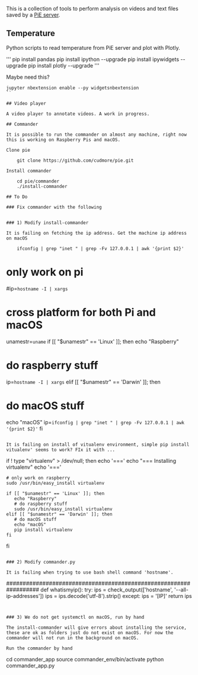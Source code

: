 This is a collection of tools to perform analysis on videos and text files saved by a [PiE server](https://github.com/cudmore/pie).

## Temperature

Python scripts to read temperature from PiE server and plot with Plotly.

'''
pip install pandas
pip install ipython --upgrade
pip install ipywidgets --upgrade
pip install plotly --upgrade
'''

Maybe need this?

```
jupyter nbextension enable --py widgetsnbextension
``

## Video player

A video player to annotate videos. A work in progress.

## Commander

It is possible to run the commander on almost any machine, right now this is working on Raspberry Pis and macOS.

Clone pie

	git clone https://github.com/cudmore/pie.git

Install commander

	cd pie/commander
	./install-commander

## To Do

### Fix commander with the following

	
### 1) Modify install-commander

It is failing on fetching the ip address. Get the machine ip address on macOS

	ifconfig | grep "inet " | grep -Fv 127.0.0.1 | awk '{print $2}'

```
# only work on pi
#ip=`hostname -I | xargs`

# cross platform for both Pi and macOS
unamestr=`uname`
if [[ "$unamestr" == 'Linux' ]]; then
   echo "Raspberry"
   # do raspberry stuff
   ip=`hostname -I | xargs`
elif [[ "$unamestr" == 'Darwin' ]]; then
   # do macOS stuff
   echo "macOS"
   ip=`ifconfig | grep "inet " | grep -Fv 127.0.0.1 | awk '{print $2}'`
fi
```

It is failing on install of vitualenv environment, simple pip install vitualenv' seems to work? FIx it with ...

```
if ! type "virtualenv" > /dev/null; then
	echo '==='
	echo "=== Installing virtualenv"
	echo '==='
	
	# only work on raspberry
	sudo /usr/bin/easy_install virtualenv

	if [[ "$unamestr" == 'Linux' ]]; then
	   echo "Raspberry"
	   # do raspberry stuff
	   sudo /usr/bin/easy_install virtualenv
	elif [[ "$unamestr" == 'Darwin' ]]; then
	   # do macOS stuff
	   echo "macOS"
	   pip install virtualenv
	fi
fi
```

### 2) Modify commander.py

It is failing when trying to use bash shell command 'hostname'.

```
##################################################################
def whatismyip():
	try:
		ips = check_output(['hostname', '--all-ip-addresses'])
		ips = ips.decode('utf-8').strip()
	except:
		ips = '[IP]'
	return ips
```


### 3) We do not get systemctl on macOS, run by hand

The install-commander will give errors about installing the service, these are ok as folders just do not exist on macOS. For now the commander will not run in the background on macOS.

Run the commander by hand

```
cd commander_app
source commander_env/bin/activate
python commander_app.py
 
```

